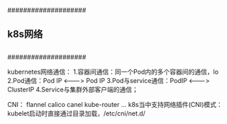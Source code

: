 ####################
##    		  ##
##   k8s网络      ##
## 		  ##
##                ##
####################



kubernetes网络通信：
	1.容器间通信：同一个Pod内的多个容器间的通信，lo
	2.Pod通信：Pod IP <---> Pod IP
	3.Pod与service通信：PodIP <---> ClusterIP
	4.Service与集群外部客户端的通信；

CNI：
	flannel
	calico
	canel
	kube-router
	...
k8s当中支持网络插件(CNI)模式：
	kubelet启动时直接通过目录加载，/etc/cni/net.d/
	
